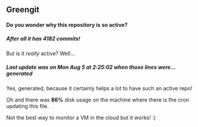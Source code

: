 ## Greengit

#### Do you wonder why this repository is so active?

##### After all it has 4182 commits!

But is it *really* active? Well...

##### Last update was on Mon Aug 5 at 2:25:02 when those lines were... generated

Yes, generated, because it certainly helps a lot to have such an active repo!

Oh and there was **86%** disk usage on the machine
where there is the cron updating this file.

Not the best way to monitor a VM in the cloud but it works! :)
